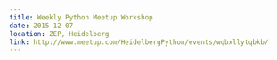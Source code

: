 ```yaml
---
title: Weekly Python Meetup Workshop
date: 2015-12-07
location: ZEP, Heidelberg
link: http://www.meetup.com/HeidelbergPython/events/wqbxllytqbkb/
---
```

